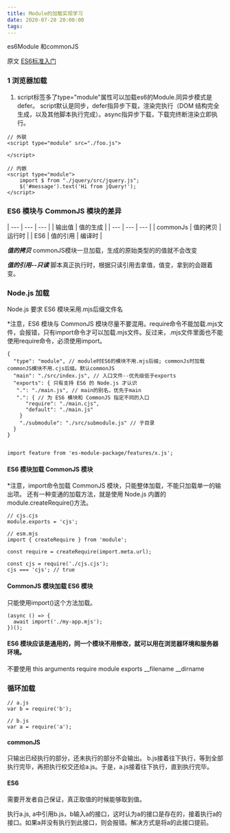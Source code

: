 ```yaml
---
title: Module的加载实现学习
date: 2020-07-20 20:00:00
tags: 
---
```

es6Module 和commonJS

<!--more-->
原文 [ES6标准入门](https://es6.ruanyifeng.com/#docs/module-loader)
### 1 浏览器加载

1. script标签多了type="module"属性可以加载es6的Module.同异步模式是defer。
script默认是同步，defer指异步下载，渲染完执行（DOM 结构完全生成，以及其他脚本执行完成）。async指异步下载，下载完终断渲染立即执行。

```
// 外联
<script type="module" src="./foo.js">
    
</script>

// 内嵌   
<script type="module">
    import $ from "./jquery/src/jquery.js";
    $('#message').text('Hi from jQuery!');
</script>
```

### ES6 模块与 CommonJS 模块的差异


| --- | --- | ---
|  | 输出值 | 值的生成 |
| --- | --- | --- |
| commonJs | 值的拷贝 | 运行时 |
| ES6 | 值的引用 | 编译时 |

***值的拷贝***
commonJS模块一旦加载，生成的原始类型的的值就不会改变

***值的引用--只读***
脚本真正执行时，根据只读引用去拿值，值变，拿到的会跟着变。

### Node.js 加载
Node.js 要求 ES6 模块采用.mjs后缀文件名

*注意，ES6 模块与 CommonJS 模块尽量不要混用。require命令不能加载.mjs文件，会报错，只有import命令才可以加载.mjs文件。反过来，.mjs文件里面也不能使用require命令，必须使用import。

```
{
  "type": "module", // module时ES6的模块不用.mjs后缀; commonJs时加载commonJS模块不用.cjs后缀。默认commonJS
  "main": "./src/index.js", // 入口文件--优先级低于exports
  "exports": { 只有支持 ES6 的 Node.js 才认识
   ".": "./main.js", // main的别名，优先于main
   ".": { // 为 ES6 模块和 CommonJS 指定不同的入口
      "require": "./main.cjs",
      "default": "./main.js"
    }
    "./submodule": "./src/submodule.js" // 子目录
  }
}
```


```

import feature from 'es-module-package/features/x.js';
```

#### ES6 模块加载 CommonJS 模块
*注意，import命令加载 CommonJS 模块，只能整体加载，不能只加载单一的输出项。
还有一种变通的加载方法，就是使用 Node.js 内置的module.createRequire()方法。

```
// cjs.cjs
module.exports = 'cjs';

// esm.mjs
import { createRequire } from 'module';

const require = createRequire(import.meta.url);

const cjs = require('./cjs.cjs');
cjs === 'cjs'; // true
```


#### CommonJS 模块加载 ES6 模块
只能使用import()这个方法加载。

```
(async () => {
  await import('./my-app.mjs');
})();
```

#### ES6 模块应该是通用的，同一个模块不用修改，就可以用在浏览器环境和服务器环境。

不要使用
this
arguments
require
module
exports
__filename
__dirname

### 循环加载

```
// a.js
var b = require('b');

// b.js
var a = require('a');
```
#### commonJS
只输出已经执行的部分，还未执行的部分不会输出。
b.js接着往下执行，等到全部执行完毕，再把执行权交还给a.js。于是，a.js接着往下执行，直到执行完毕。

#### ES6 

需要开发者自己保证，真正取值的时候能够取到值。

执行a.js, a中引用b.js，b输入a的接口，这时认为a的接口是存在的，接着执行a的接口。如果a并没有执行到此接口，则会报错。解决方式是将a的此接口提前。

